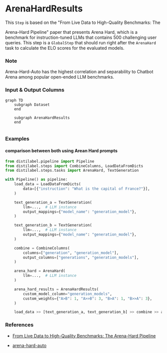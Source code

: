 # ArenaHardResults


This `Step` is based on the "From Live Data to High-Quality Benchmarks: The



Arena-Hard Pipeline" paper that presents Arena Hard, which is a benchmark for
    instruction-tuned LLMs that contains 500 challenging user queries. This step is
    a `GlobalStep` that should run right after the `ArenaHard` task to calculate the
    ELO scores for the evaluated models.



### Note
Arena-Hard-Auto has the highest correlation and separability to Chatbot Arena
among popular open-ended LLM benchmarks.






### Input & Output Columns

``` mermaid
graph TD
	subgraph Dataset
	end

	subgraph ArenaHardResults
	end


```







### Examples


#### comparison between both using Arean Hard prompts
```python
from distilabel.pipeline import Pipeline
from distilabel.steps import CombineColumns, LoadDataFromDicts
from distilabel.steps.tasks import ArenaHard, TextGeneration

with Pipeline() as pipeline:
    load_data = LoadDataFromDicts(
        data=[{"instruction": "What is the capital of France?"}],
    )

    text_generation_a = TextGeneration(
        llm=...,  # LLM instance
        output_mappings={"model_name": "generation_model"},
    )

    text_generation_b = TextGeneration(
        llm=...,  # LLM instance
        output_mappings={"model_name": "generation_model"},
    )

    combine = CombineColumns(
        columns=["generation", "generation_model"],
        output_columns=["generations", "generation_models"],
    )

    arena_hard = ArenaHard(
        llm=...,  # LLM instance
    )

    arena_hard_results = ArenaHardResults(
        custom_model_column="generation_models",
        custom_weights={"A>B": 1, "A>>B": 3, "B>A": 1, "B>>A": 3},
    )

    load_data >> [text_generation_a, text_generation_b] >> combine >> arena_hard >> arena_hard_results
```




### References

- [From Live Data to High-Quality Benchmarks: The Arena-Hard Pipeline](https://lmsys.org/blog/2024-04-19-arena-hard/)

- [arena-hard-auto](https://github.com/lm-sys/arena-hard-auto/tree/main)


